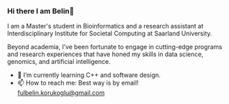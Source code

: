 ### Hi there I am Belin👋

I am a Master's student in Bioinformatics and a research assistant at Interdisciplinary Institute for Societal Computing at Saarland University. 

Beyond academia, I've been fortunate to engage in cutting-edge programs and research experiences that have honed my skills in data science, genomics, and artificial intelligence. 
- 🌱 I’m currently learning C++ and software design.
- 📫 How to reach me: Best way is by email! fulbelin.korukoglu@gmail.com




